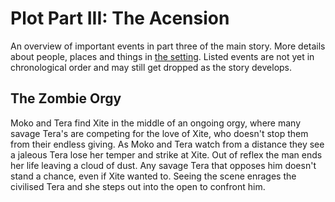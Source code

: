 Plot Part III: The Acension
===========================

An overview of important events in part three of the main story. More details about people, places and things in [the setting](../setting/index.md).
Listed events are not yet in chronological order and may still get dropped as the story develops.


The Zombie Orgy
---------------

Moko and Tera find Xite in the middle of an ongoing orgy,
where many savage Tera's are competing for the love of Xite,
who doesn't stop them from their endless giving.
As Moko and Tera watch from a distance they see a jaleous Tera lose her temper and strike at Xite.
Out of reflex the man ends her life leaving a cloud of dust.
Any savage Tera that opposes him doesn't stand a chance, even if Xite wanted to.
Seeing the scene enrages the civilised Tera and she steps out into the open to confront him.

